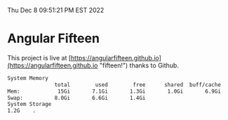 Thu Dec  8 09:51:21 PM EST 2022

# Angular Fifteen


This project is live at [https://angularfifteen.github.io](https://angularfifteen.github.io "fifteen!") thanks to Github.

```bash
System Memory
               total        used        free      shared  buff/cache   available
Mem:            15Gi       7.1Gi       1.3Gi       1.0Gi       6.9Gi       6.9Gi
Swap:          8.0Gi       6.6Gi       1.4Gi
System Storage
1.2G	.
